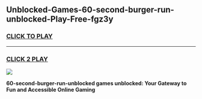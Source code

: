 
## Unblocked-Games-60-second-burger-run-unblocked-Play-Free-fgz3y
<h3>
<a href="https://premium76.site?title=60-second-burger-run-unblocked&ref=24M">CLICK TO PLAY</a></h3>
<hr>

<h3>
<a href="https://premium76.site?title=60-second-burger-run-unblocked&ref=24M">CLICK 2 PLAY</a>
  
</h3>

<a href="https://premium76.site?title=60-second-burger-run-unblocked&ref=24M"><img src="https://clearcache.store/games.png"></a>


**60-second-burger-run-unblocked games unblocked: Your Gateway to Fun and Accessible Online Gaming**
